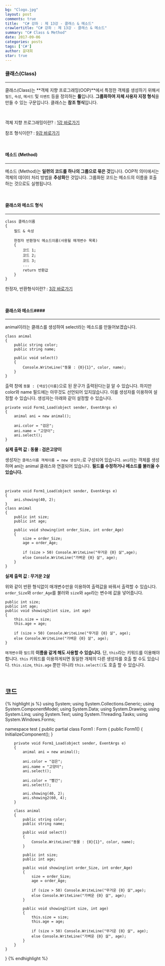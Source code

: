 ```yaml
---
bg: "Clogo.jpg"
layout: post
comments: true
title:  "C# 강좌 : 제 13강 - 클래스 & 메소드"
crawlertitle: "C# 강좌 : 제 13강 - 클래스 & 메소드"
summary: "C# Class & Method"
date: 2017-09-06
categories: posts
tags: ['C#']
author: 윤대희
star: true
---
```


### 클래스(Class) ###
----------
클래스(Class)는 **객체 지향 프로그래밍(OOP)**에서 특정한 객체를 생성하기 위해서 `필드`, `속성`, `메서드` 및 `이벤트` 등을 정의하는 **틀**입니다. **그룹화하여 자체 사용자 지정 형식**을 만들 수 있는 구문입니다. 클래스는 **참조 형식**입니다. 

<br>

객체 지향 프로그래밍이란? : [1강 바로가기][1강]

참조 형식이란? : [9강 바로가기][9강]

<br>

#### 메소드 (Method) ####
----------
메소드 (Method)는 **일련의 코드를 하나의 그룹으로 묶은 것**입니다. OOP적 의미에서는 객체의 데이터 처리 방법을 **추상화**한 것입니다. 그룹화된 코드는 메소드의 이름을 호출하는 것으로도 실행됩니다.

<br>

#### 클래스와 메소드 형식 ####
----------

```c#:
class 클래스이름
{
    필드 & 속성
    
    한정자 반환형식 메소드이름(사용될 매개변수 목록)
    {
        코드 1;
        코드 2;
        코드 3;
        ...
        return 반환값                
    }
}
```

한정자, 반환형식이란? : [3강 바로가기][3강]

<br>

#### 클래스와 메소드####
----------

animal이라는 클래스를 생성하여 select라는 메소드를 만들어보겠습니다.


```c#:
class animal
{
    public string color;
    public string name;
    
    public void select()
    {
        Console.WriteLine("동물 : {0}{1}", color, name);
    }
}

```

출력 창에 `동물 : {색상}{이름}`으로 된 문구가 출력된다는걸 알 수 있습니다. 하지만 color와 name 필드에는 아무것도 선언되어 있지않습니다. 이를 생성자를 이용하여 설정할 수 있습니다. 생성자는 아래와 같이 설정할 수 있습니다.

```c#:
private void Form1_Load(object sender, EventArgs e)
{
    animal ani = new animal();

    ani.color = "검은";
    ani.name = "고양이";
    ani.select();
}
```

**실제 출력 값 : 동물 : 검은고양이**<br>


생성자는 `클래스이름 객체이름 = new 생성자;`로 구성되어 있습니다. `ani`라는 객체를 생성하며 ani는 animal 클래스와 연결되어 있습니다. **필드를 수정하거나 메소드를 불러올 수 있습니다.**

<br>

```c#:
private void Form1_Load(object sender, EventArgs e)
{
    ani.showing(40, 2);
}
class animal
{
    public int size;
    public int age;

    public void showing(int order_Size, int order_Age)
    {
        size = order_Size;
        age = order_Age;

        if (size > 50) Console.WriteLine("무거운 {0} 살",age);
        else Console.WriteLine("가벼운 {0} 살", age);
    }
}
```

**실제 출력 값 : 무거운 2살**<br>

위와 같이 반환 형식없이 매개변수만을 이용하여 출력값을 바꿔서 출력할 수 있습니다. `order_Size`와 `order_Age`를 불러와 `size`와 `age`라는 변수에 값을 넣어줍니다.

```c#:
public int size;
public int age;
public void showing2(int size, int age)
{
    this.size = size;
    this.age = age;

    if (size > 50) Console.WriteLine("무거운 {0} 살", age);
    else Console.WriteLine("가벼운 {0} 살", age);
}
```

`매개변수`와 `필드`의 **이름을 같게 해도 사용할 수 있습니다.** 단, `this`라는 키워드를 이용해야합니다. `this` 키워드를 이용하게되면 동일한 개체의 다른 생성자를 호출 할 수도 있습니다. `this.size`, `this.age` 뿐만 아니라 `this.select()`도 호출 할 수 있습니다.

<br>

## 코드 ##
{% highlight js %}
using System;
using System.Collections.Generic;
using System.ComponentModel;
using System.Data;
using System.Drawing;
using System.Linq;
using System.Text;
using System.Threading.Tasks;
using System.Windows.Forms;

namespace test
{
    public partial class Form1 : Form
    {
        public Form1()
        {
            InitializeComponent();
        }

        private void Form1_Load(object sender, EventArgs e)
        {
            animal ani = new animal();

            ani.color = "검은";
            ani.name = "고양이";
            ani.select();

            ani.color = "빨간";
            ani.select();

            ani.showing(40, 2);
            ani.showing2(60, 4);
        }
        
        class animal
        {
            public string color;
            public string name;
            
            public void select()
            {
                Console.WriteLine("동물 : {0}{1}", color, name);
            }

            public int size;
            public int age;

            public void showing(int order_Size, int order_Age)
            {
                size = order_Size;
                age = order_Age;

                if (size > 50) Console.WriteLine("무거운 {0} 살",age);
                else Console.WriteLine("가벼운 {0} 살", age);
            }

            public void showing2(int size, int age)
            {
                this.size = size;
                this.age = age;
                
                if (size > 50) Console.WriteLine("무거운 {0} 살", age);
                else Console.WriteLine("가벼운 {0} 살", age);
            }
        }
    }
}
{% endhighlight %}





[1강]: https://076923.github.io/posts/C-1/
[3강]: https://076923.github.io/posts/C-3/
[9강]: https://076923.github.io/posts/C-9/
